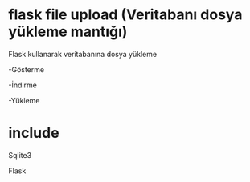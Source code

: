 # flask file upload (Veritabanı dosya yükleme mantığı)
Flask kullanarak veritabanına dosya yükleme

-Gösterme

-İndirme

-Yükleme

# include
Sqlite3

Flask
